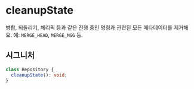 # cleanupState

병합, 되돌리기, 체리픽 등과 같은 진행 중인 명령과 관련된 모든 메타데이터를 제거해요. 예: `MERGE_HEAD`, `MERGE_MSG` 등.

## 시그니처

```ts
class Repository {
  cleanupState(): void;
}
```